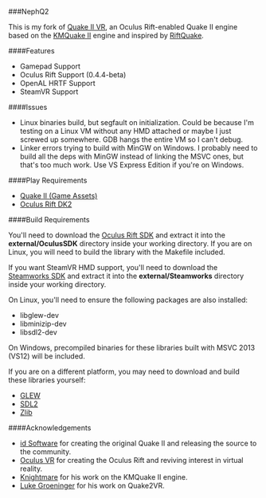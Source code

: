 ###NephQ2

This is my fork of [Quake II VR](https://github.com/q2vr/Quake2VR/), an Oculus Rift-enabled Quake II engine based on the [KMQuake II](http://www.markshan.com/knightmare/) engine and inspired by [RiftQuake](https://github.com/phoboslab/Quakespasm-Rift).

####Features

- Gamepad Support
- Oculus Rift Support (0.4.4-beta)
- OpenAL HRTF Support
- SteamVR Support

####Issues

- Linux binaries build, but segfault on initialization. Could be because I'm testing on a Linux VM without any HMD attached or maybe I just screwed up somewhere. GDB hangs the entire VM so I can't debug.
- Linker errors trying to build with MinGW on Windows. I probably need to build all the deps with MinGW instead of linking the MSVC ones, but that's too much work. Use VS Express Edition if you're on Windows.

####Play Requirements

- [Quake II (Game Assets)](http://store.steampowered.com/app/2320/)
- [Oculus Rift DK2](https://www.oculus.com/dk2/)

####Build Requirements

You'll need to download the [Oculus Rift SDK](https://developer.oculus.com/downloads/#version=pc-0.4.4-beta) and extract it into the **external/OculusSDK** directory inside your working directory. If you are on Linux, you will need to build the library with the Makefile included.

If you want SteamVR HMD support, you'll need to download the [Steamworks SDK](https://partner.steamgames.com/) and extract it into the **external/Steamworks** directory inside your working directory.

On Linux, you'll need to ensure the following packages are also installed:

- libglew-dev
- libminizip-dev
- libsdl2-dev

On Windows, precompiled binaries for these libraries built with MSVC 2013 (VS12) will be included.

If you are on a different platform, you may need to download and build these libraries yourself:

- [GLEW](http://glew.sourceforge.net/)
- [SDL2](https://www.libsdl.org/download-2.0.php)
- [Zlib](http://www.zlib.net/)

####Acknowledgements

- [id Software](http://www.idsoftware.com/) for creating the original Quake II and releasing the source to the community.
- [Oculus VR](https://www.oculus.com/) for creating the Oculus Rift and reviving interest in virtual reality.
- [Knightmare](http://www.markshan.com/knightmare/) for his work on the KMQuake II engine.
- [Luke Groeninger](https://github.com/dghost) for his work on Quake2VR.
